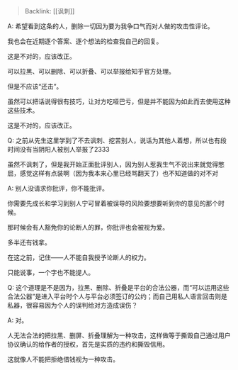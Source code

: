 > Backlink: [[讽刺]]

A: 希望看到这条的人，删除一切因为要为我争口气而对人做的攻击性评论。  

我也会在近期逐个答案、逐个想法的检查我自己的回复。  

这是不对的，应该改正。  

可以拉黑、可以删除、可以折叠、可以举报给知乎官方处理。  

但是不应该“还击”。  

虽然可以把话说得很有技巧，让对方吃哑巴亏，但是并不能因为如此而去使用这种这些技术。  

这是不对的，应该改正。

Q: 之前从先生这里学到了不去讽刺、挖苦别人，说话为其他人着想，所以也有段时间没有当阴阳人被别人举报了2333

虽然不讽刺了，但是我开始正面批评别人，因为别人惹我生气不说出来就觉得憋屈，感觉这样有点装啊（因为我本来心里已经骂翻天了）也不知道做的对不对

A: 别人没请求你批评，你不能批评。  

你需要先成长和学习到别人宁可冒着被误导的风险要想要听到你的意见的那个时候。  

那时候会有人豁免你的论断人的罪，你批评也会被视为爱。  

多半还有钱拿。  

在这之前，记住——人不能自我授予论断人的权力。  

只能说事，一个字也不能提人。

Q: 这个道理是不是因为，拉黑、删除、折叠是平台的合法公器，而“可以运用这些合法公器”是进入平台时个人与平台必须签订的公约；而自己用私人语言回击则是私器，很容易因为个人的误判给对方造成误伤？

A: 对。  

人无法合法的把拉黑、删屏、折叠理解为一种攻击，这样做等于撕毁自己通过用户协议确认的给作者的授权，首先是实质的违约和撕毁信用。  

这就像人不能把拒绝借钱视为一种攻击。
